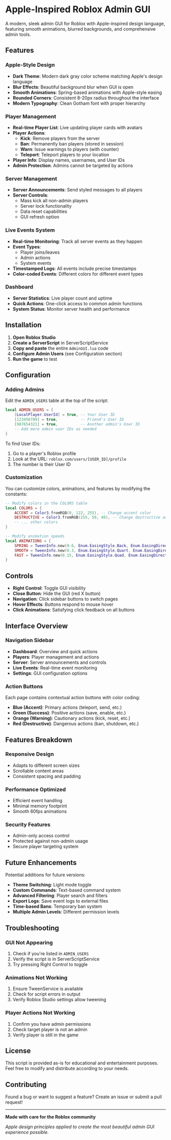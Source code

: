 # Apple-Inspired Roblox Admin GUI

A modern, sleek admin GUI for Roblox with Apple-inspired design language, featuring smooth animations, blurred backgrounds, and comprehensive admin tools.

## Features

### Apple-Style Design
- **Dark Theme**: Modern dark gray color scheme matching Apple's design language
- **Blur Effects**: Beautiful background blur when GUI is open
- **Smooth Animations**: Spring-based animations with Apple-style easing
- **Rounded Corners**: Consistent 8-20px radius throughout the interface
- **Modern Typography**: Clean Gotham font with proper hierarchy

### Player Management
- **Real-time Player List**: Live updating player cards with avatars
- **Player Actions**:
  - **Kick**: Remove players from the server
  - **Ban**: Permanently ban players (stored in session)
  - **Warn**: Issue warnings to players (with counter)
  - **Teleport**: Teleport players to your location
- **Player Info**: Display names, usernames, and User IDs
- **Admin Protection**: Admins cannot be targeted by actions

### Server Management
- **Server Announcements**: Send styled messages to all players
- **Server Controls**:
  - Mass kick all non-admin players
  - Server lock functionality
  - Data reset capabilities
  - GUI refresh option

### Live Events System
- **Real-time Monitoring**: Track all server events as they happen
- **Event Types**:
  - Player joins/leaves
  - Admin actions
  - System events
- **Timestamped Logs**: All events include precise timestamps
- **Color-coded Events**: Different colors for different event types

### Dashboard
- **Server Statistics**: Live player count and uptime
- **Quick Actions**: One-click access to common admin functions
- **System Status**: Monitor server health and performance

## Installation

1. **Open Roblox Studio**
2. **Create a ServerScript** in ServerScriptService
3. **Copy and paste** the entire `AdminGUI.lua` code
4. **Configure Admin Users** (see Configuration section)
5. **Run the game** to test

## Configuration

### Adding Admins

Edit the `ADMIN_USERS` table at the top of the script:

```lua
local ADMIN_USERS = {
    [LocalPlayer.UserId] = true, -- Your User ID
    [123456789] = true,          -- Friend's User ID
    [987654321] = true,          -- Another admin's User ID
    -- Add more admin user IDs as needed
}
```

To find User IDs:
1. Go to a player's Roblox profile
2. Look at the URL: `roblox.com/users/[USER_ID]/profile`
3. The number is their User ID

### Customization

You can customize colors, animations, and features by modifying the constants:

```lua
-- Modify colors in the COLORS table
local COLORS = {
    ACCENT = Color3.fromRGB(0, 122, 255), -- Change accent color
    DESTRUCTIVE = Color3.fromRGB(255, 59, 48), -- Change destructive action color
    -- ... other colors
}

-- Modify animation speeds
local ANIMATIONS = {
    SPRING = TweenInfo.new(0.6, Enum.EasingStyle.Back, Enum.EasingDirection.Out),
    SMOOTH = TweenInfo.new(0.3, Enum.EasingStyle.Quart, Enum.EasingDirection.Out),
    FAST = TweenInfo.new(0.15, Enum.EasingStyle.Quad, Enum.EasingDirection.Out)
}
```

## Controls

- **Right Control**: Toggle GUI visibility
- **Close Button**: Hide the GUI (red X button)
- **Navigation**: Click sidebar buttons to switch pages
- **Hover Effects**: Buttons respond to mouse hover
- **Click Animations**: Satisfying click feedback on all buttons

## Interface Overview

### Navigation Sidebar
- **Dashboard**: Overview and quick actions
- **Players**: Player management and actions
- **Server**: Server announcements and controls
- **Live Events**: Real-time event monitoring
- **Settings**: GUI configuration options

### Action Buttons
Each page contains contextual action buttons with color coding:
- **Blue (Accent)**: Primary actions (teleport, send, etc.)
- **Green (Success)**: Positive actions (save, enable, etc.)
- **Orange (Warning)**: Cautionary actions (kick, reset, etc.)
- **Red (Destructive)**: Dangerous actions (ban, shutdown, etc.)

## Features Breakdown

### Responsive Design
- Adapts to different screen sizes
- Scrollable content areas
- Consistent spacing and padding

### Performance Optimized
- Efficient event handling
- Minimal memory footprint
- Smooth 60fps animations

### Security Features
- Admin-only access control
- Protected against non-admin usage
- Secure player targeting system

## Future Enhancements

Potential additions for future versions:
- **Theme Switching**: Light mode toggle
- **Custom Commands**: Text-based command system
- **Advanced Filtering**: Player search and filters
- **Export Logs**: Save event logs to external files
- **Time-based Bans**: Temporary ban system
- **Multiple Admin Levels**: Different permission levels

## Troubleshooting

### GUI Not Appearing
1. Check if you're listed in `ADMIN_USERS`
2. Verify the script is in ServerScriptService
3. Try pressing Right Control to toggle

### Animations Not Working
1. Ensure TweenService is available
2. Check for script errors in output
3. Verify Roblox Studio settings allow tweening

### Player Actions Not Working
1. Confirm you have admin permissions
2. Check target player is not an admin
3. Verify player is still in the game

## License

This script is provided as-is for educational and entertainment purposes. Feel free to modify and distribute according to your needs.

## Contributing

Found a bug or want to suggest a feature? Create an issue or submit a pull request!

---

**Made with care for the Roblox community**

*Apple design principles applied to create the most beautiful admin GUI experience possible.*